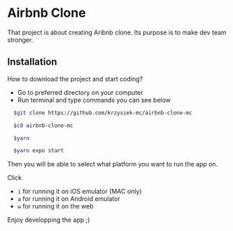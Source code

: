 # Airbnb Clone

That project is about creating Aribnb clone. Its purpose is to make dev team stronger.

## Installation

How to download the project and start coding?

- Go to preferred directory on your computer
- Run terminal and type commands you can see below

```bash
  $git clone https://github.com/krzysiek-mc/airbnb-clone-mc

  $cd airbnb-clone-mc

  $yarn

  $yarn expo start
```

Then you will be able to select what platform you want to run the app on.

Click

- `i` for running it on iOS emulator (MAC only)
- `a` for running it on Android emulator
- `w` for running it on the web

Enjoy developping the app ;)
